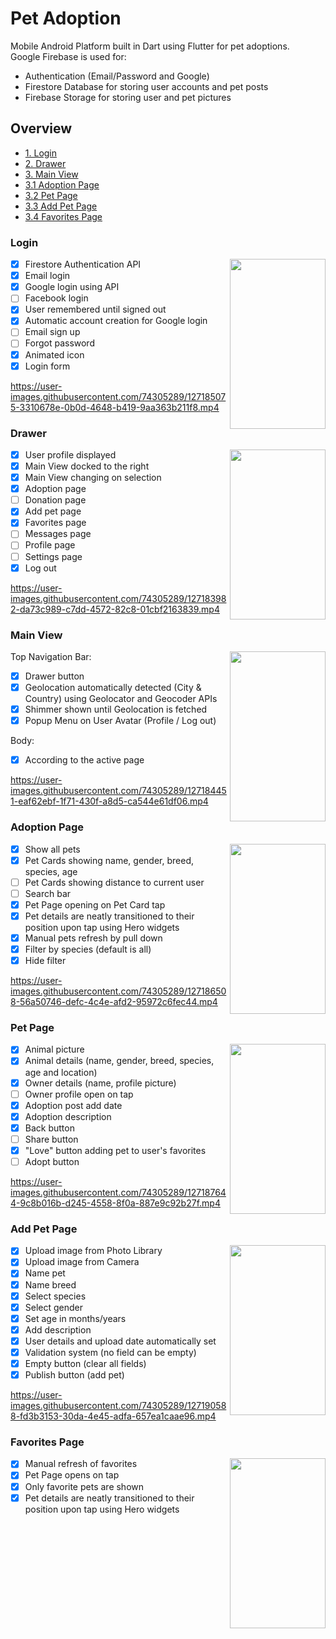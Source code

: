 # Pet Adoption
 
 Mobile Android Platform built in Dart using Flutter for pet adoptions.\
 Google Firebase is used for: 
- Authentication (Email/Password and Google)
- Firestore Database for storing user accounts and pet posts
- Firebase Storage for storing user and pet pictures

## Overview
- [1. Login](#login) 
- [2. Drawer](#drawer) 
- [3. Main View](#main-view) 
- [3.1 Adoption Page](#adoption-page) 
- [3.2 Pet Page](#pet-page)
- [3.3 Add Pet Page](#add-pet-page)  
- [3.4 Favorites Page](#favorites-page)  

### Login 
<img align="right" width="153" height="272" src="https://user-images.githubusercontent.com/74305289/127175775-35631c80-ca42-4534-9cd7-6dab00104d15.png">

  - [X] Firestore Authentication API
  - [X] Email login
  - [X] Google login using API
  - [ ] Facebook login 
  - [X] User remembered until signed out
  - [X] Automatic account creation for Google login
  - [ ] Email sign up 
  - [ ] Forgot password 
  - [X] Animated icon 
  - [X] Login form

https://user-images.githubusercontent.com/74305289/127185075-3310678e-0b0d-4648-b419-9aa363b211f8.mp4

### Drawer 
<img align="right" width="153" height="272" src="https://user-images.githubusercontent.com/74305289/127180670-8e287507-53dc-4164-8e54-2e0e11bc7ba4.png">

  - [X] User profile displayed
  - [X] Main View docked to the right
  - [X] Main View changing on selection
  - [X] Adoption page
  - [ ] Donation page
  - [X] Add pet page
  - [X] Favorites page
  - [ ] Messages page
  - [ ] Profile page 
  - [ ] Settings page
  - [X] Log out 

https://user-images.githubusercontent.com/74305289/127183982-da73c989-c7dd-4572-82c8-01cbf2163839.mp4

### Main View

<img align="right" width="153" height="272" src="https://user-images.githubusercontent.com/74305289/127182044-c0cc95d2-cd88-4533-a133-1abe73d9b72e.png">

Top Navigation Bar:
  - [X] Drawer button
  - [X] Geolocation automatically detected (City & Country) using Geolocator and Geocoder APIs
  - [X] Shimmer shown until Geolocation is fetched
  - [X] Popup Menu on User Avatar (Profile / Log out)

Body:
  - [X] According to the active page

https://user-images.githubusercontent.com/74305289/127184451-eaf62ebf-1f71-430f-a8d5-ca544e61df06.mp4

### Adoption Page

<img align="right" width="153" height="272" src="https://user-images.githubusercontent.com/74305289/127185715-eb4d814b-49ae-4441-82a2-f93a6b93edf5.png">

- [X] Show all pets
- [X] Pet Cards showing name, gender, breed, species, age 
- [ ] Pet Cards showing distance to current user
- [ ] Search bar
- [X] Pet Page opening on Pet Card tap
- [X] Pet details are neatly transitioned to their position upon tap using Hero widgets
- [X] Manual pets refresh by pull down
- [X] Filter by species (default is all)
- [X] Hide filter

https://user-images.githubusercontent.com/74305289/127186508-56a50746-defc-4c4e-afd2-95972c6fec44.mp4

### Pet Page

<img align="right" width="153" height="272" src="https://user-images.githubusercontent.com/74305289/127186958-f2f0b788-7294-4c71-80a9-4050c00287ba.png">

- [X] Animal picture 
- [X] Animal details (name, gender, breed, species, age and location)
- [X] Owner details (name, profile picture)
- [ ] Owner profile open on tap
- [X] Adoption post add date
- [X] Adoption description
- [X] Back button
- [ ] Share button
- [X] "Love" button adding pet to user's favorites
- [ ] Adopt button 

https://user-images.githubusercontent.com/74305289/127187644-9c8b016b-d245-4558-8f0a-887e9c92b27f.mp4

### Add Pet Page

<img align="right" width="153" height="272" src="https://user-images.githubusercontent.com/74305289/127190011-411080f9-e40c-4de6-bd54-c5623ea9981a.png">

- [X] Upload image from Photo Library
- [X] Upload image from Camera
- [X] Name pet
- [X] Name breed
- [X] Select species
- [X] Select gender
- [X] Set age in months/years
- [X] Add description
- [X] User details and upload date automatically set
- [X] Validation system (no field can be empty)
- [X] Empty button (clear all fields)
- [X] Publish button (add pet)

https://user-images.githubusercontent.com/74305289/127190588-fd3b3153-30da-4e45-adfa-657ea1caae96.mp4

### Favorites Page

<img align="right" width="153" height="272" src="https://user-images.githubusercontent.com/74305289/127190756-2d589f53-aa71-4698-b93a-068c9d46ecf0.png">

- [X] Manual refresh of favorites
- [X] Pet Page opens on tap
- [X] Only favorite pets are shown
- [X] Pet details are neatly transitioned to their position upon tap using Hero widgets

